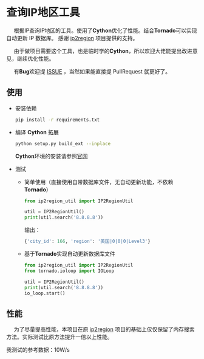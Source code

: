 查询IP地区工具
===
&nbsp;&nbsp;&nbsp;&nbsp;
根据IP查询IP地区的工具。使用了**Cython**优化了性能。结合**Tornado**可以实现自动更新 IP 数据库。
感谢 [ip2region](https://github.com/lionsoul2014/ip2region) 项目提供的支持。

&nbsp;&nbsp;&nbsp;&nbsp;
由于做项目需要这个工具，也是临时学的**Cython**，所以欢迎大佬能提出改进意见，继续优化性能。

&nbsp;&nbsp;&nbsp;&nbsp;
有**Bug**欢迎提 [ISSUE](https://github.com/459217974/ip2region/issues/new) ，当然如果能直接提 PullRequest 就更好了。

## 使用

* 安装依赖

    ```bash
    pip install -r requirements.txt    
    ``` 
* 编译 **Cython** 拓展

    ```bash
    python setup.py build_ext --inplace
    ```
    
    **Cython**环境的安装请参照[官网](http://docs.cython.org/en/latest/src/quickstart/install.html)
    
* 测试

    - 简单使用（直接使用自带数据库文件，无自动更新功能，不依赖**Tornado**）
    
        ```python
        from ip2region_util import IP2RegionUtil
  
        util = IP2RegionUtil()
        print(util.search('8.8.8.8'))
        ```
        输出：
        ```python
        {'city_id': 166, 'region': '美国|0|0|0|Level3'}
        ```
     - 基于**Tornado**实现自动更新数据库文件
    
        ```python
        from ip2region_util import IP2RegionUtil
        from tornado.ioloop import IOLoop
 
        util = IP2RegionUtil()
        print(util.search('8.8.8.8'))
        io_loop.start()
        ```
        
 ## 性能
 
 &nbsp;&nbsp;&nbsp;&nbsp;
 为了尽量提高性能，本项目在原 [ip2region](https://github.com/lionsoul2014/ip2region) 项目的基础上仅仅保留了内存搜索方法。实际测试比原方法提升一倍以上性能。
 
 我测试的参考数据：10W/s
